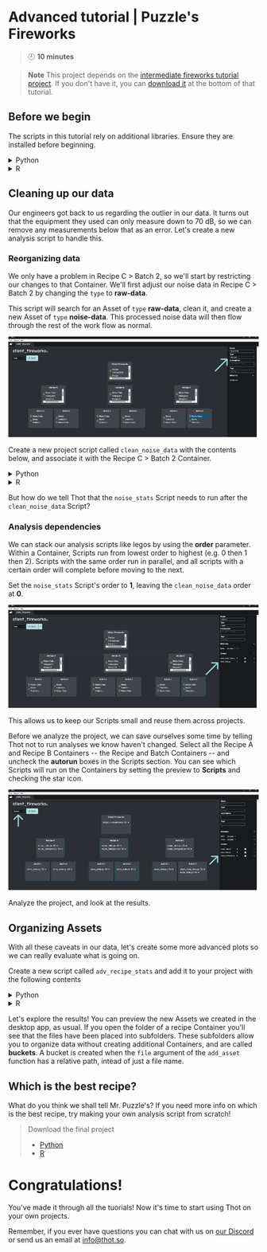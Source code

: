 # Advanced tutorial | Puzzle's Fireworks
> :clock9: **10 minutes**

> **Note**
> This project depends on the [intermediate fireworks tutorial project](/intermediate/fireworks).
> If you don't have it, you can [download it](/intermediate/fireworks#adjusting-workflows) at the bottom of that tutorial.

## Before we begin
The scripts in this tutorial rely on additional libraries. Ensure they are installed before beginning.
<details>
<summary>Python</summary>

+ [scipy](https://scipy.org/)
</details>
<details>
<summary>R</summary>

+ [moments](https://cran.r-project.org/web/packages/moments/index.html)
</details>

## Cleaning up our data
Our engineers got back to us regarding the outlier in our data.
It turns out that the equipment they used can only measure down to 70 dB, so we
can remove any measurements below that as an error.
Let's create a new analysis script to handle this.

### Reorganizing data
We only have a problem in Recipe C > Batch 2, so we'll start by restricting our changes to that Container.
We'll first adjust our noise data in Recipe C > Batch 2 by changing the `type` to **raw-data**.

This script will search for an Asset of `type` **raw-data**, clean it, and create a new Asset of `type` **noise-data**.
This processed noise data will then flow through the rest of the work flow as normal.

![Adjusting the workflow to clean data](images/adjusting_workflow.png)

Create a new project script called `clean_noise_data` with the contents below, and associate it with the Recipe C > Batch 2 Container.
<details>
<summary>Python</summary>

```python
# import libraries
import pandas as pd
import thot

# initialize thot database
db = thot.Database(dev_root="/absolute/path/to/silent_fireworks/data/Recipe C/Batch 2")

# get data
noise_data = db.find_asset(type="raw-data")
df = pd.read_csv(noise_data.file, index_col=0)

# remove invalid data
clean_df = df[df > 70].dropna()

# save cleaned data
data_path = db.add_asset(
    "noise_data-cleaned.csv",
    name="Noise Data - Cleaned",
    type="noise-data",
    tags=["cleaned"] # tag the data as cleaned for future reference
)

clean_df.to_csv(data_path)
```
</details>
<details>
<summary>R</summary>

```R
# import libraries
suppressPackageStartupMessages(library(tidyverse))
library(thot)

# initialize thot database
#db <- database(dev_root = "/absolute/path/to/silent_fireworks/data/Recipe C/Batch 2")
db <- database(dev_root = "C:\\Users\\carls\\Downloads\\thot_tutorials\\adv_fireworks_r\\data\\Recipe A-1-1\\Batch 2")

# get data
noise_data <- db |> find_asset(type = "raw-data")
df <- noise_data@file |> read_csv(
  col_types = cols(
    Trial = col_integer(),
    `Volume [dB]` = col_double()
  )
)

# remove invalid data
clean_df <- df |> filter("Volume [dB]" > 70)

# save cleaned data
data_path = db |> add_asset(
  "noise_data-cleaned.csv",
  name="Noise Data - Cleaned",
  type="noise-data",
  tags=list("cleaned") # tag the data as cleaned for future reference
)

clean_df |> write.csv(data_path, row.names = FALSE)
```
</details>

But how do we tell Thot that the `noise_stats` Script needs to run after the `clean_noise_data` Script?

### Analysis dependencies
We can stack our analysis scripts like legos by using the **order** parameter. Within a Container, Scripts run from lowest order to highest (e.g. 0 then 1 then 2). Scripts with the same order run in parallel, and all scripts with a certain order will complete before moving to the next.

Set the `noise_stats` Script's order to **1**, leaving the `clean_noise_data` order at **0**.

![Setting a Script's priority](images/setting_priority.png)

This allows us to keep our Scripts small and reuse them across projects.

Before we analyze the project, we can save ourselves some time by telling Thot not to run analyses we know haven't changed.
Select all the Recipe A and Recipe B Containers -- the Recipe and Batch Containers -- and uncheck the **autorun** boxes in the Scripts section.
You can see which Scripts will run on the Containers by setting the preview to **Scripts** and checking the star icon.

![Toggling a Script's autorun](images/toggle_autorun.png)

Analyze the project, and look at the results.

## Organizing Assets
With all these caveats in our data, let's create some more advanced plots so we can really evaluate what is going on.

Create a new script called `adv_recipe_stats` and add it to your project with the following contents

<details>
<summary>Python</summary>

```python
# import libraries
import numpy as np
import pandas as pd
from scipy.stats import norm
import thot

# initialize thot database
db = thot.Database(dev_root="/absolute/path/to/silent_fireworks/data/Recipe A")

# get data
noise_data = db.find_assets(type="noise-data")
df = []
for data in noise_data:
    tdf = pd.read_csv(data.file, index_col=0)
    tdf = tdf.rename(columns={"Volume [dB]": data.metadata["batch"]})
    df.append(tdf)

df = pd.concat(df, axis=1)

# combine all data
all_df = pd.DataFrame(df.values.flatten()).dropna()

# --- analysis ---
# check for trend across trials
ax = df.plot()
trial_vol_path = db.add_asset(
    "figs/volume_by_trial.png", # place in the `figs` bucket
    tags=["figure"]
)

ax.get_figure().savefig(trial_vol_path)

# fit normal distribution across all data
norm_fit = norm.fit(all_df)
x_vals = np.linspace(all_df.min(), all_df.max(), 100)
y_vals = norm.pdf(x_vals, *norm_fit)

ax = all_df.plot.hist()
ax.twinx().plot(x_vals, y_vals, c='C1')

norm_fit_path = db.add_asset(
    "figs/norm_fit.png", # place in the `figs` bucket
    tags=["figure"]
)

ax.get_figure().savefig(norm_fit_path)

# description of combined data
desc_df = all_df.describe()
desc_path = db.add_asset("stats/describe_all.csv")  # place in the `stats` bucket
desc_df.to_csv(desc_path)

# skewness of batches
skew_df = df.skew()
skew_path = db.add_asset("stats/skew.csv") # place in the `stats` bucket
skew_df.to_csv(skew_path)
```
</details>
<details>
<summary>R</summary>

```R
# import libraries
suppressPackageStartupMessages(library(tidyverse))
library(moments)
library(ggplot2)
library(thot)

# initialize thot database
db <-
  database(dev_root = "/absolute/path/to/silent_fireworks/data/Recipe A")

# find all data with type `noise-data` in the subtree
noise_data <- db |> find_assets(type = "noise-data")

# load data into a dataframe
trials <- c()
volumes <- c()
batches <- c()
for (data in noise_data) {
  tdf <- data@file |> read_csv( # get file from Asset
    col_types = cols
    (Trial = col_integer(),
      "Volume [dB]" = col_double()))

  trials <- c(trials, tdf[["Trial"]])
  volumes <- c(volumes, tdf[["Volume [dB]"]])
  batches <-
    c(batches, rep(as.integer(data@metadata$batch), count(tdf)))
}

df <- tibble(trial = trials,
             volume = volumes,
             batch = batches)

# --- analysis ---
# check for trend across trials
p <-
  ggplot(data = df, aes(x = trial, y = volumes, group = batch)) + geom_line(aes(color = batch))

trial_vol_path <-
  db |> add_asset("figs/volume_by_trial.png", # place in the `figs` bucket
                  tags = list("figure"))

trial_vol_path |> ggsave(
  plot = p,
  width = 10,
  height = 6,
  dpi = 300
)

# fit normal distribution across all data
mu <- df$volume |> mean()
sigma <- df$volume |> sd()
p <- ggplot(df, aes(x = volume)) +
  geom_histogram(position = "identity",
                 bins = 15, aes(y = after_stat(density))) +
  stat_function(fun = dnorm, args = list(mean = mu, sd = sigma))

norm_fit_path <-
  db |> add_asset("figs/norm_fit.png", # place in the `figs` bucket
                  tags = list("figure"))

norm_fit_path |> ggsave(
  plot = p,
  width = 10,
  height = 6,
  dpi = 300
)

# description of combined statistics
desc_df <- df |> summarise(
  count = n(),
  mean = mean(volume),
  std = sd(volume),
  min = min(volume),
  max = max(volume)
)

desc_path = db |> add_asset("stats/describe_all.csv") # place in the `stats` bucket
desc_df |> write.csv(desc_path, row.names = FALSE)

# skewness of batches
skew_df <- as_tibble(c(skewness(df |> filter(batch == 1) |> pull(volume)),
                       skewness(df |> filter(batch == 2) |> pull(volume))))

skew_path = db |> add_asset("stats/skew.csv") # place in the `stats` bucket
skew_df |> write.csv(skew_path)
```
</details>

Let's explore the results! You can preview the new Assets we created in the desktop app, as usual. If you open the folder of a recipe Container you'll see that the files have been placed into subfolders. These subfolders allow you to organize data without creating additional Containers, and are called **buckets**. A bucket is created when the `file` argument of the `add_asset` function has a relative path, intead of just a file name.

## Which is the best recipe?
What do you think we shall tell Mr. Puzzle's? If you need more info on which is the best recipe, try making your own analysis script from scratch!

> Download the final project
> + [Python](https://resources.thot.so/downloads/tutorials/advanced/fireworks/completed_projects/fireworks_py.zip)
> + [R](https://resources.thot.so/downloads/tutorials/advanced/fireworks/completed_projects/fireworks_r.zip)

# Congratulations!
You've made it through all the tuorials! Now it's time to start using Thot on your own projects.

Remember, if you ever have questions you can chat with us on [our Discord](https://discord.gg/Kv2c5XynfV) or send us an email at <info@thot.so>.
